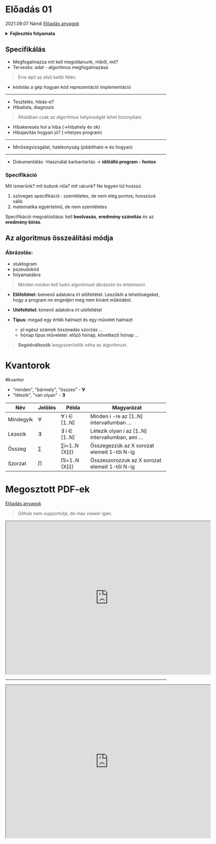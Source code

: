 # Előadás 01
2021.09.07 Nándi
[Előadás anyagok](http://progalap.elte.hu/downloads/eloadas/progalap_ea1.zip)

<details>
<summary><strong>Fejlesztés folyamata</strong></summary>
<img src="https://drive.google.com/uc?export=view&id=1jToG_RrE1k8drqMI1t3GThixkYKxOHUo" style="width: 500px; max-width: 100%; height: auto" title="Fejlesztés folyamatai." />
</details>

## Specifikálás
- Megfogalmazza mit kell megoldanunk, miből, mit?
- Tervezés: adat - algoritmus megfogalmazása
> Erre épít az első kettő félév.

- kódolás a gép hogyan kód reprezentáció implementáció
***
- Tesztelés. hibás-e? 		
- Hibalista, diagnozis
>Általában csak az algoritmus helyességét lehet bizonyítani.
- Hibakeresés hol a hiba	(->hibahely és ok)
- Hibajavítás hogyan jó?	(->helyes program)
***
- Minőségvizsgálat, hatékonyság (jobbítható-e és hogyan)
***
- Dokumentálás 
-Használat karbantartás -> **időtálló program - fontos**


### Specifikáció
Mit ismerünk? mit tudunk róla? mit várunk?
Ne legyen túl hosszú
1. szöveges specifikáció : szemléletes, de nem elég pontos; hosszúvá válik
2. matematika egyértelmű, de nem szemléletes

Specifikáció megvalósítása: kell **beolvasás**, **eredmény számítás** és az **eredmény kiírás**.

## Az algoritmus összeálítási módja
### Ábrázolás:
- stuktogram
- pszeudokód
- folyamatábra

> Minden módon kell tudni algoritmust ábrázolni és értelmezni. 
	
- **Előfeltétel:** bemenő adatokra írt előfeltétel. Leszűkíti a lehetőségeket, hogy a program ne engedjen meg nem kívánt működést.
- **Utófeltétel:** kimenő adatokra írt utófeltétel

- **Típus:** megad egy érték halmazt és egy művelet halmazt
	- pl egész számok összeadás szorzás ...
	- hónap típus műveletei: előző hónap, következő hónap ...

> **Segédváltozók** leegyszerűsítik néha az algoritmust.



# Kvantorok
#kvantor

- "minden", "bármely", "összes" - **∀**
- "létezik", "van olyan" - **∃**

| Név       | Jelölés | Példa          | Magyarázat                                        |
| --------- | ------- | -------------- | ------------------------------------------------- |
| Mindegyik | ∀       | ∀ i ∈ [1..N]   | Minden i -re az [1..N] intervallumban ...         |
| Lézezik   | ∃       | ∃ i ∈ [1..N]   | Létezik olyan i az [1..N] intervallumban, ami ... |
| Összeg    | ∑       | ∑i=1..N (X[i]) | Összegezzük az X sorozat elemeit 1-től N-ig       |
| Szorzat   | ∏       | ∏i=1..N (X[i]) | Összeszorozzuk az X sorozat elemeit 1-től N-ig    |

# Megosztott PDF-ek
[Előadás anyagok](http://progalap.elte.hu/downloads/eloadas/progalap_ea1.zip)

> Github nem supportolja, de más viewer igen.

<iframe src="https://drive.google.com/file/d/14qRmqH3tShX0tMgOvZqUwrWzVpEZMgBm/preview" width="640" height="480" allow="autoplay"></iframe>

***

<iframe src="https://drive.google.com/file/d/1qIBxvWdvQWhEu-M5KOk2y5U28R9LUTWU/preview" width="640" height="480" allow="autoplay"></iframe>
